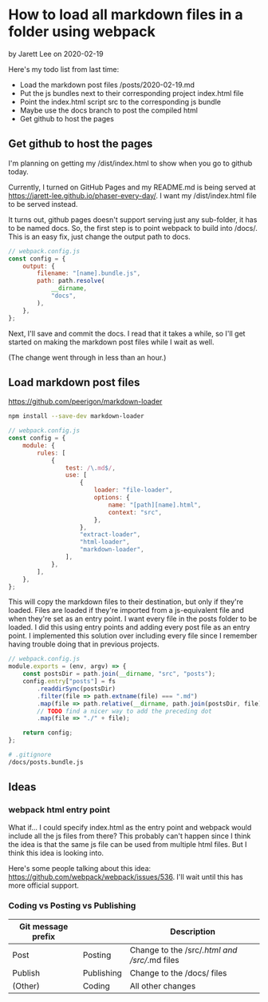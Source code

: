 
# How to load all markdown files in a folder using webpack
by Jarett Lee on 2020-02-19

Here's my todo list from last time:

* Load the markdown post files /posts/2020-02-19.md
* Put the js bundles next to their corresponding project index.html file
* Point the index.html script src to the corresponding js bundle
* Maybe use the docs branch to post the compiled html
* Get github to host the pages

## Get github to host the pages

I'm planning on getting my /dist/index.html to show when you go to github today.

Currently, I turned on GitHub Pages and my README.md is being served at https://jarett-lee.github.io/phaser-every-day/. I want my /dist/index.html file to be served instead.

It turns out, github pages doesn't support serving just any sub-folder, it has to be named docs. So, the first step is to point webpack to build into /docs/. This is an easy fix, just change the output path to docs.

```js
// webpack.config.js
const config = {
    output: {
        filename: "[name].bundle.js",
        path: path.resolve(
            __dirname,
            "docs",
        ),
    },
};
```

Next, I'll save and commit the docs. I read that it takes a while, so I'll get started on making the markdown post files while I wait as well.

(The change went through in less than an hour.)

## Load markdown post files

https://github.com/peerigon/markdown-loader

```bash
npm install --save-dev markdown-loader
```

```js
// webpack.config.js
const config = {
    module: {
        rules: [
            {
                test: /\.md$/,
                use: [
                    {
                        loader: "file-loader",
                        options: {
                            name: "[path][name].html",
                            context: "src",
                        },
                    },
                    "extract-loader",
                    "html-loader",
                    "markdown-loader",
                ],
            },
        ],
    },
};
```

This will copy the markdown files to their destination, but only if they're loaded. Files are loaded if they're imported from a js-equivalent file and when they're set as an entry point. I want every file in the posts folder to be loaded. I did this using entry points and adding every post file as an entry point. I implemented this solution over including every file since I remember having trouble doing that in previous projects.

```js
// webpack.config.js
module.exports = (env, argv) => {
    const postsDir = path.join(__dirname, "src", "posts");
    config.entry["posts"] = fs
        .readdirSync(postsDir)
        .filter(file => path.extname(file) === ".md")
        .map(file => path.relative(__dirname, path.join(postsDir, file)))
        // TODO find a nicer way to add the preceding dot
        .map(file => "./" + file);

    return config;
};
```

```bash
# .gitignore
/docs/posts.bundle.js
```

## Ideas

### webpack html entry point

What if... I could specify index.html as the entry point and webpack would include all the js files from there? This probably can't happen since I think the idea is that the same js file can be used from multiple html files. But I think this idea is looking into.

Here's some people talking about this idea: https://github.com/webpack/webpack/issues/536. I'll wait until this has more official support.

### Coding vs Posting vs Publishing

| Git message prefix |            | Description                                   |
|--------------------|------------|-----------------------------------------------|
| Post               | Posting    | Change to the /src/*.html and /src/*.md files |
| Publish            | Publishing | Change to the /docs/ files                    |
| (Other)            | Coding     | All other changes                             |

